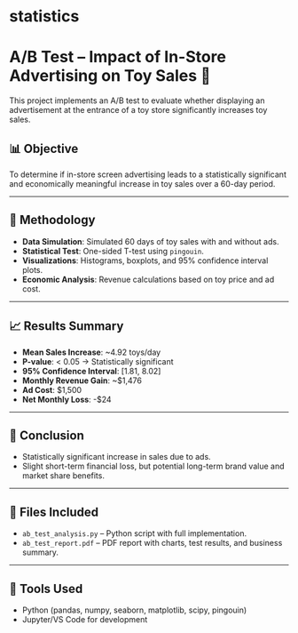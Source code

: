 # statistics
# A/B Test – Impact of In-Store Advertising on Toy Sales 🎯

This project implements an A/B test to evaluate whether displaying an advertisement at the entrance of a toy store significantly increases toy sales.

## 📊 Objective

To determine if in-store screen advertising leads to a statistically significant and economically meaningful increase in toy sales over a 60-day period.

---

## 🧪 Methodology

- **Data Simulation**: Simulated 60 days of toy sales with and without ads.
- **Statistical Test**: One-sided T-test using `pingouin`.
- **Visualizations**: Histograms, boxplots, and 95% confidence interval plots.
- **Economic Analysis**: Revenue calculations based on toy price and ad cost.

---

## 📈 Results Summary

- **Mean Sales Increase**: ~4.92 toys/day
- **P-value**: < 0.05 → Statistically significant
- **95% Confidence Interval**: [1.81, 8.02]
- **Monthly Revenue Gain**: ~$1,476
- **Ad Cost**: $1,500
- **Net Monthly Loss**: -$24

---

## 📌 Conclusion

- Statistically significant increase in sales due to ads.
- Slight short-term financial loss, but potential long-term brand value and market share benefits.

---

## 📂 Files Included

- `ab_test_analysis.py` – Python script with full implementation.
- `ab_test_report.pdf` – PDF report with charts, test results, and business summary.

---

## 🔧 Tools Used

- Python (pandas, numpy, seaborn, matplotlib, scipy, pingouin)
- Jupyter/VS Code for development
